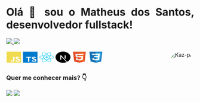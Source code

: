 <h1 align="justify">Olá 👋 sou o Matheus dos Santos, desenvolvedor fullstack!</h1>
<div>
  <a href="https://github.com/kazss">
  <img height="180rem" src="https://github-readme-stats.vercel.app/api?username=kazss&show_icons=true&count_private=true&show_icons=true&include_all_commits=true&theme=dracula"/>
  <img height="180rem" src="https://github-readme-stats.vercel.app/api/top-langs/?username=kazss&hide=TeX&layout=compact&langs_count=2&theme=aura_dark"/>
  </a>
</div>
<div style="display: inline_block"><br>
  <img align="center" alt="Kaz-Js" height="30" width="40" src="https://raw.githubusercontent.com/devicons/devicon/master/icons/javascript/javascript-plain.svg">
  <img align="center" alt="Kaz-Ts" height="30" width="40" src="https://raw.githubusercontent.com/devicons/devicon/master/icons/typescript/typescript-plain.svg">
  <img align="center" alt="Kaz-React" height="30" width="40" src="https://raw.githubusercontent.com/devicons/devicon/master/icons/react/react-original.svg">
  <img align="center" alt="Kaz-Next" height="30" width="40" src="https://raw.githubusercontent.com/devicons/devicon/master/icons/nextjs/nextjs-original.svg">
  <img align="center" alt="Kaz-HTML" height="30" width="40" src="https://raw.githubusercontent.com/devicons/devicon/master/icons/html5/html5-original.svg">
  <img align="center" alt="Kaz-CSS" height="30" width="40" src="https://raw.githubusercontent.com/devicons/devicon/master/icons/css3/css3-original.svg">
  <img align="right" alt="Kaz-pic" height="150" style="border-radius:100px;" src="https://github.com/kazss.png?width=300&height=300">
</div>
  
 ##
 
<h3>Quer me conhecer mais? 👇</h3>

<div>
  <a href = "mailto:matheuskazx@gmail.com"><img src="https://img.shields.io/badge/-Gmail-%23333?style=for-the-badge&logo=gmail&logoColor=white" target="_blank"></a>
  <a href="https://www.linkedin.com/in/matheus-santos-437756165/" target="_blank"><img src="https://img.shields.io/badge/-LinkedIn-%230077B5?style=for-the-badge&logo=linkedin&logoColor=white" target="_blank"></a> 
</div>

